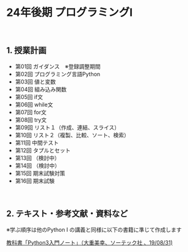 # 24年後期 プログラミングI

<br>

## 1. 授業計画

- 第01回 ガイダンス　※登録調整期間
- 第02回 プログラミング言語Python
- 第03回 値と変数
- 第04回 組み込み関数
- 第05回 if文
- 第06回 while文
- 第07回 for文
- 第08回 try文
- 第09回 リスト１（作成、連結、スライス）
- 第10回 リスト２（複製、比較、ソート、検索）
- 第11回 中間テスト
- 第12回 タプルとセット
- 第13回 （検討中）
- 第14回 （検討中）
- 第15回 期末試験対策
- 第16回 期末試験

<br>

## 2. テキスト・参考文献・資料など

※学ぶ順序は他のPython I の講義と同様に以下の書籍に準じて作成します

[教科書「Python3入門ノート」（大重美幸、ソーテック社 、19/08/31) ](https://www.amazon.co.jp/dp/4800711673/) <br>
<br>
